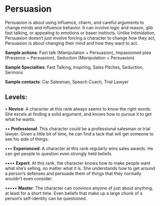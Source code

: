 # Persuasion
Persuasion is about using influence, charm, and careful
arguments to change minds and influence behavior. It can
involve logic and reason, glib fast talking, or appealing to
emotions or baser instincts. Unlike Intimidation, Persuasion
doesn’t just involve forcing a character to change how they
act, Persuasion is about changing their mind and how they
want to act.

**Sample actions**: Fast talk (Manipulation + Persuasion),
Impassioned plea (Presence + Persuasion), Seduction
(Manipulation + Persuasion)

**Sample Specialties**: Fast Talking, Inspiring, Sales Pitches,
Seduction, Sermons

**Sample contacts**: Car Salesman, Speech Coach, Trial Lawyer

## Levels:
• **Novice**: A character at this rank always seems to
know the right words. She excels at finding a solid
argument, and knows how to pursue it to get what
he wants.

•• **Professional**: This character could be a professional salesman or trial lawyer. Given a little bit
of time, he can find a tack that will get someone
to see his side of things.

••• **Experienced**: A character at this rank regularly
wins sales awards. He can get people to question
even strongly held beliefs.

•••• **Expert**: At this rank, the character knows how to
make people want what she’s selling, no matter
what it is. She understands how to get around a
person’s defenses and persuade them of things
that they normally wouldn’t even consider.

••••• **Master**: The character can convince anyone of
just about anything, at least for a short time. Even
beliefs that make up a large chunk of a person’s
self-identity can be questioned.